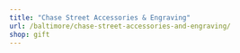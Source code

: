 ```yaml
---
title: "Chase Street Accessories & Engraving"
url: /baltimore/chase-street-accessories-and-engraving/
shop: gift
---
```

